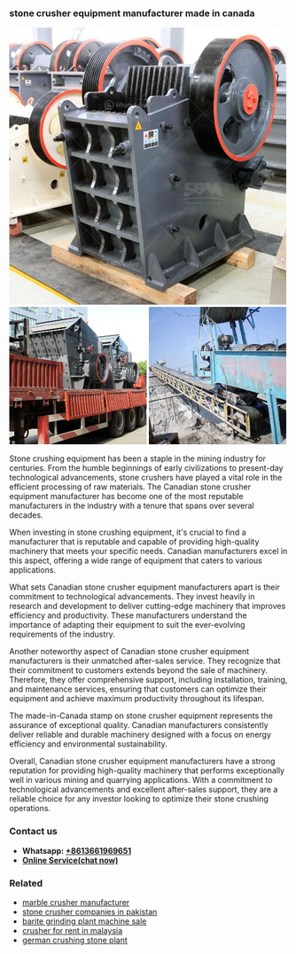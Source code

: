 <h3>stone crusher equipment manufacturer made in canada</h3><img src='1708408638.jpg' alt=''><p>Stone crushing equipment has been a staple in the mining industry for centuries. From the humble beginnings of early civilizations to present-day technological advancements, stone crushers have played a vital role in the efficient processing of raw materials. The Canadian stone crusher equipment manufacturer has become one of the most reputable manufacturers in the industry with a tenure that spans over several decades.</p><p>When investing in stone crushing equipment, it's crucial to find a manufacturer that is reputable and capable of providing high-quality machinery that meets your specific needs. Canadian manufacturers excel in this aspect, offering a wide range of equipment that caters to various applications.</p><p>What sets Canadian stone crusher equipment manufacturers apart is their commitment to technological advancements. They invest heavily in research and development to deliver cutting-edge machinery that improves efficiency and productivity. These manufacturers understand the importance of adapting their equipment to suit the ever-evolving requirements of the industry.</p><p>Another noteworthy aspect of Canadian stone crusher equipment manufacturers is their unmatched after-sales service. They recognize that their commitment to customers extends beyond the sale of machinery. Therefore, they offer comprehensive support, including installation, training, and maintenance services, ensuring that customers can optimize their equipment and achieve maximum productivity throughout its lifespan.</p><p>The made-in-Canada stamp on stone crusher equipment represents the assurance of exceptional quality. Canadian manufacturers consistently deliver reliable and durable machinery designed with a focus on energy efficiency and environmental sustainability.</p><p>Overall, Canadian stone crusher equipment manufacturers have a strong reputation for providing high-quality machinery that performs exceptionally well in various mining and quarrying applications. With a commitment to technological advancements and excellent after-sales support, they are a reliable choice for any investor looking to optimize their stone crushing operations.</p><h3>Contact us</h3><ul><li><strong>Whatsapp:&nbsp;<a href="https://wa.me/8613661969651">+8613661969651</a></strong></li><li><a href="https://swt.shibang-china.com/?git&amp;zhl&amp;stone crusher equipment manufacturer made in canada"><strong>Online Service(chat now)</strong></a></li></ul><h3>Related</h3><ul><li><a href='marble crusher manufacturer.md'>marble crusher manufacturer</a></li><li><a href='stone crusher companies in pakistan.md'>stone crusher companies in pakistan</a></li><li><a href='barite grinding plant machine sale.md'>barite grinding plant machine sale</a></li><li><a href='crusher for rent in malaysia.md'>crusher for rent in malaysia</a></li><li><a href='german crushing stone plant.md'>german crushing stone plant</a></li></ul>